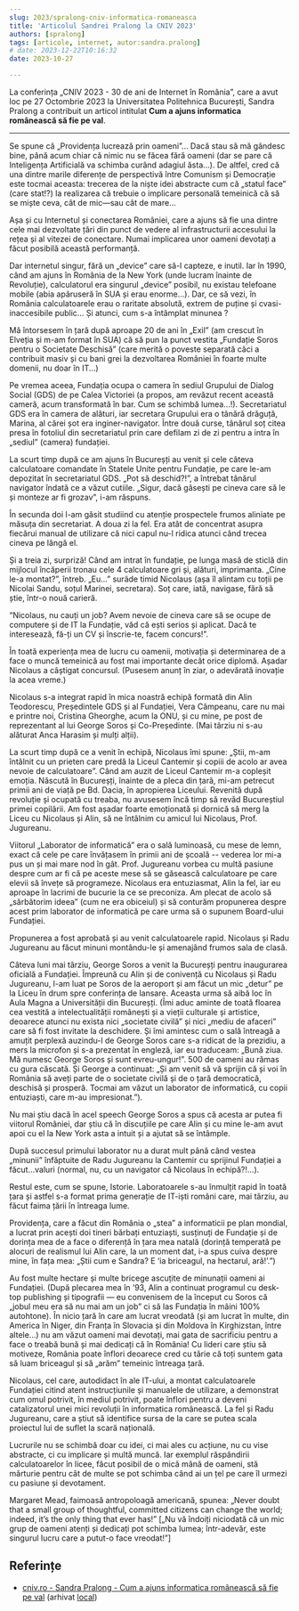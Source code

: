 ```yaml
---
slug: 2023/spralong-cniv-informatica-romaneasca
title: 'Articolul Sandrei Pralong la CNIV 2023'
authors: [spralong]
tags: [articole, internet, autor:sandra.pralong]
# date: 2023-12-22T10:16:32
date: 2023-10-27

---
```


La conferința „CNIV 2023 - 30 de ani de Internet în România”,
care a avut loc pe 27 Octombrie 2023 la Universitatea Politehnica
București, Sandra Pralong a contribuit un articol intitulat
**Cum a ajuns informatica românească să fie pe val**.

<!-- truncate -->

---

Se spune că „Providența lucrează prin oameni”... Dacă stau să mă gândesc bine, până acum chiar că nimic nu se făcea fără oameni (dar se pare că Inteligența Artificială va schimba curând adagiul ăsta...). De altfel, cred că una dintre marile diferențe de perspectivă între Comunism și Democrație este tocmai aceasta: trecerea de la niște idei abstracte cum că „statul face” (care stat!?) la realizarea că trebuie o implicare personală temeinică că să se miște ceva, cât de mic—sau cât de mare...

Așa și cu Internetul și conectarea României, care a ajuns să fie una dintre cele mai dezvoltate țări din punct de vedere al infrastructurii accesului la rețea și al vitezei de conectare. Numai implicarea unor oameni devotați a făcut posibilă această performanță.

Dar internetul singur, fără un „device” care să-l capteze, e inutil. Iar în 1990, când am ajuns în România de la New York (unde lucram înainte de Revoluție), calculatorul era singurul „device” posibil, nu existau telefoane mobile (abia apăruseră în SUA și erau enorme...). Dar, ce să vezi, în România calculatoarele erau o raritate absolută, extrem de puține și cvasi-inaccesibile public... Și atunci, cum s-a întâmplat minunea ?

Mă întorsesem în țară după aproape 20 de ani în „Exil” (am crescut în Elveția și m-am format în SUA) că să pun la punct vestita „Fundație Soros pentru o Societate Deschisă” (care merită o poveste separată căci a contribuit masiv și cu bani grei la dezvoltarea României în foarte multe domenii, nu doar în IT...)

Pe vremea aceea, Fundația ocupa o camera în sediul Grupului de Dialog Social (GDS) de pe Calea Victoriei (a propos, am revăzut recent această cameră, acum transformată în bar. Cum se schimbă lumea...!). Secretariatul GDS era în camera de alături, iar secretara Grupului era o tânără drăguță, Marina, al cărei șot era inginer-navigator. Între două curse, tânărul soț citea presa în fotoliul din secretariatul prin care defilam zi de zi pentru a intra în „sediul” (camera) fundației.

La scurt timp după ce am ajuns în Bucureșți au venit și cele câteva calculatoare comandate în Statele Unite pentru Fundație, pe care le-am depozitat în secretariatul GDS. „Pot să deschid?!”, a întrebat tânărul navigator îndată ce a văzut cutiile. „Sigur, dacă găsești pe cineva care să le și monteze ar fi grozav”, i-am răspuns.

În secunda doi l-am găsit studiind cu atenție prospectele frumos aliniate pe măsuța din secretariat. A doua zi la fel. Era atât de concentrat asupra fiecărui manual de utilizare că nici capul nu-l ridica atunci când trecea cineva pe lângă el.

Și a treia zi, surpriză! Când am intrat în fundație, pe lunga masă de sticlă din mijlocul încăperii tronau cele 4 calculatoare gri și, alături, imprimanta. „Cine le-a montat?”, întreb. „Eu...” surâde timid Nicolaus (așa îl alintam cu toții pe Nicolai Sandu, soțul Marinei, secretara). Soț care, iată, navigase, fără să știe, într-o nouă carieră.

“Nicolaus, nu cauți un job? Avem nevoie de cineva care să se ocupe de computere și de IT la Fundație, văd că ești serios și aplicat. Dacă te interesează, fă-ți un CV și înscrie-te, facem concurs!”.

În toată experiența mea de lucru cu oamenii, motivația și determinarea de a face o muncă temeinică au fost mai importante decât orice diplomă. Așadar Nicolaus a câștigat concursul. (Pusesem anunț în ziar, o adevărată inovație la acea vreme.)

Nicolaus s-a integrat rapid în mica noastră echipă formată din Alin Teodorescu, Președintele GDS și al Fundației, Vera Câmpeanu, care nu mai e printre noi, Cristina Gheorghe, acum la ONU, și cu mine, pe post de reprezentant al lui George Soros și Co-Președinte. (Mai târziu ni s-au alăturat Anca Harasim și mulți alții).

La scurt timp după ce a venit în echipă, Nicolaus îmi spune: „Știi, m-am întâlnit cu un prieten care predă la Liceul Cantemir și copiii de acolo ar avea nevoie
de calculatoare”. Când am auzit de Liceul Cantemir m-a copleșit emoția. Născută în Bucureșți, înainte de a pleca din țară, mi-am petrecut primii ani de viață pe Bd. Dacia, în apropierea Liceului. Revenită după revoluție și ocupată cu treaba, nu avusesem încă timp să revăd Bucureștiul primei copilării. Am fost așadar foarte emoționată și dornică să merg la Liceu cu Nicolaus și Alin, să ne întâlnim cu amicul lui Nicolaus, Prof. Jugureanu.

Viitorul „Laborator de informatică” era o sală luminoasă, cu mese de lemn, exact că cele pe care învățasem în primii ani de școală -- vederea lor mi-a pus un și mai mare nod în gât. Prof. Jugureanu vorbea cu multă pasiune despre cum ar fi că pe aceste mese să se găsească calculatoare pe care elevii să învețe să programeze. Nicolaus era entuziasmat, Alin la fel, iar eu aproape în lacrimi de bucurie la ce se preconiza. Am plecat de acolo să „sărbătorim ideea” (cum ne era obiceiul) și să conturăm propunerea despre acest prim laborator de informatică pe care urma să o supunem Board-ului Fundației.

Propunerea a fost aprobată și au venit calculatoarele rapid. Nicolaus și Radu Jugureanu au făcut minuni montându-le și amenajând frumos sala de clasă.

Câteva luni mai târziu, George Soros a venit la Bucureșți pentru inaugurarea oficială a Fundației. Împreună cu Alin și de conivență cu Nicolaus și Radu Jugureanu, l-am luat pe Soros de la aeroport și am făcut un mic „detur” pe la Liceu în drum spre conferința de lansare. Aceasta urma să aibă loc în Aula Magna a Universității din Bucureșți. (Îmi aduc aminte de toată floarea cea vestită a intelectualității românești și a vieții culturale și artistice, deoarece atunci nu exista nici „societate civilă” și nici „mediu de afaceri” care să fi fost invitate la deschidere. Și îmi amintesc cum o sală întreagă a amuțit perplexă auzindu-l de George Soros care s-a ridicat de la prezidiu, a mers la microfon și s-a prezentat în engleză, iar eu traduceam: „Bună ziua. Mă numesc George Soros și sunt evreu-ungur!”. 500 de oameni au rămas cu gura căscată. Și George a continuat: „Și am venit să vă sprijin că și voi în România să aveți parte de o societate civilă și de o țară democratică, deschisă și prosperă. Tocmai am văzut un laborator de informatică, cu copii entuziaști, care m-au impresionat.”).

Nu mai știu dacă în acel speech George Soros a spus că acesta ar putea fi viitorul României, dar știu că în discuțiile pe care Alin și cu mine le-am avut apoi cu el la New York asta a intuit și a ajutat să se întâmple.

După succesul primului laborator nu a durat mult până când vestea „minunii” înfăptuite de Radu Jugureanu la Cantemir cu sprijinul Fundației a făcut...valuri (normal, nu, cu un navigator că Nicolaus în echipă?!...).

Restul este, cum se spune, Istorie. Laboratoarele s-au înmulțit rapid în toată țara și astfel s-a format prima generație de IT-iști români care, mai târziu, au făcut faima țării în întreaga lume.

Providența, care a făcut din România o „stea” a informaticii pe plan mondial, a lucrat prin acești doi tineri bărbați entuziaști, susținuți de Fundație și de dorința mea de a face o diferență în țara mea natală (dorință temperată pe alocuri de realismul lui Alin care, la un moment dat, i-a spus cuiva despre mine, în fața mea: „Știi cum e Sandra? E ‘ia briceagul, na hectarul, ară!’.”)

Au fost multe hectare și multe bricege ascuțite de minunații oameni ai Fundației. (După plecarea mea în ’93, Alin a continuat programul cu desk-top publishing și tipografii — eu convenisem de la început cu Soros că „jobul meu era să nu mai am un job” ci să las Fundația în mâini 100% autohtone). În nicio țară în care am lucrat vreodată (și am lucrat în multe, din America în Niger, din Franța în Slovacia și din Moldova în Kirghizstan, între altele...) nu am văzut oameni mai devotați, mai gata de sacrificiu pentru a face o treabă bună și mai dedicați că în România! Cu lideri care știu să motiveze, România poate înflori deoarece cred cu tărie că toți suntem gata să luam briceagul și să „arăm” temeinic întreaga țară.

Nicolaus, cel care, autodidact în ale IT-ului, a montat calculatoarele Fundației citind atent instrucțiunile și manualele de utilizare, a demonstrat cum omul potrivit, în mediul potrivit, poate înflori pentru a deveni catalizatorul unei mici revoluții în informatica românească. La fel și Radu Jugureanu, care a știut să identifice sursa de la care se putea scala proiectul lui de suflet la scară națională.

Lucrurile nu se schimbă doar cu idei, ci mai ales cu acțiune, nu cu vise abstracte, ci cu implicare și multă muncă. Iar exemplul răspândirii calculatoarelor în licee, făcut posibil de o mică mână de oameni, stă mărturie pentru cât de multe se pot schimba când ai un țel pe care îl urmezi cu pasiune și devotament.

Margaret Mead, faimoasă antropoloagă americană, spunea: „Never doubt that a small group of thoughtful, committed citizens can change the world; indeed, it’s the only thing that ever has!” [„Nu vă îndoiți niciodată că un mic grup de oameni atenți și dedicați pot schimba lumea; într-adevăr, este singurul lucru care a putut-o face vreodat!”]

## Referințe

- [cniv.ro - Sandra Pralong - Cum a ajuns informatica românească să fie pe val](https://cniv.ro/documents/26/CNIV_Volum_Aniversar_2023_-_Versiune_Online_DPxioQg.pdf) (arhivat [local](https://cronica-it.github.io/arhiva/))
